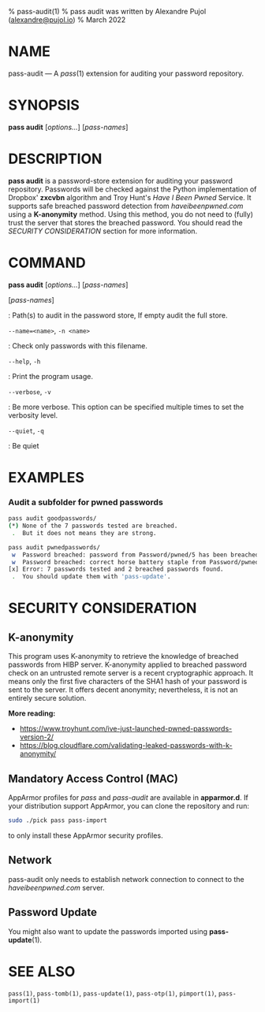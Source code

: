 % pass-audit(1)
% pass audit was written by Alexandre Pujol (alexandre@pujol.io)
% March 2022

# NAME

pass-audit — A *pass*(1) extension for auditing your password repository.

# SYNOPSIS

**pass audit** [*options…*] [*pass-names*]

# DESCRIPTION

**pass audit** is a password-store extension for auditing your password repository.
Passwords will be checked against the Python implementation of Dropbox'
**zxcvbn** algorithm and Troy Hunt's *Have I Been Pwned* Service.
It supports safe breached password detection from *haveibeenpwned.com*
using a **K-anonymity** method. Using this method, you do not need to
(fully) trust the server that stores the breached password. You should read the
*SECURITY CONSIDERATION* section for more information.


# COMMAND

**pass audit** [*options…*] [*pass-names*]

[*pass-names*]

: Path(s) to audit in the password store, If empty audit the full store.

`--name=<name>`, `-n <name>`

: Check only passwords with this filename.

`--help`, `-h`

: Print the program usage.

`--verbose`, `-v`

: Be more verbose. This option can be specified multiple times to set the
  verbosity level.

`--quiet`, `-q`

: Be quiet


# EXAMPLES

### Audit a subfolder for pwned passwords

```sh
pass audit goodpasswords/
(*) None of the 7 passwords tested are breached.
 .  But it does not means they are strong.
```

```sh
pass audit pwnedpasswords/
 w  Password breached: password from Password/pwned/5 has been breached 3303003 time(s).
 w  Password breached: correct horse battery staple from Password/pwned/2 has been breached 2 time(s).
[x] Error: 7 passwords tested and 2 breached passwords found.
 .  You should update them with 'pass-update'.
```

# SECURITY CONSIDERATION

## K-anonymity

This program uses K-anonymity to retrieve the knowledge of breached passwords
from HIBP server. K-anonymity applied to breached password check on an untrusted
remote server is a recent cryptographic approach. It means only the first five
characters of the SHA1 hash of your password is sent to the server. It offers
decent anonymity; nevertheless, it is not an entirely secure solution.

**More reading:**

* https://www.troyhunt.com/ive-just-launched-pwned-passwords-version-2/
* https://blog.cloudflare.com/validating-leaked-passwords-with-k-anonymity/

## Mandatory Access Control (MAC)

AppArmor profiles for *pass* and *pass-audit* are available in **apparmor.d**.
If your distribution support AppArmor, you can clone the repository and run:

```sh
sudo ./pick pass pass-import
```

to only install these AppArmor security profiles.

## Network

pass-audit only needs to establish network connection to connect to the
*haveibeenpwned.com* server.

## Password Update

You might also want to update the passwords imported using **pass-update**(1).


# SEE ALSO
`pass(1)`, `pass-tomb(1)`, `pass-update(1)`, `pass-otp(1)`, `pimport(1)`, `pass-import(1)`
